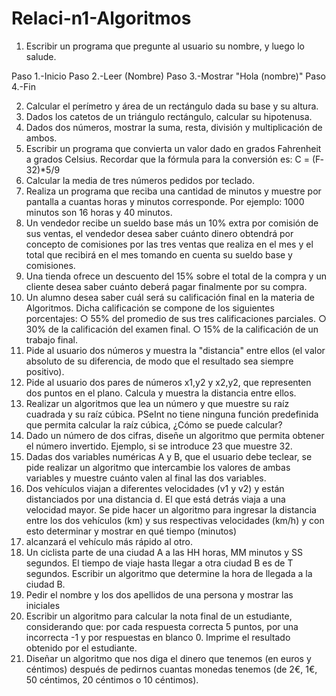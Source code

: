 # Relaci-n1-Algoritmos
1. Escribir un programa que pregunte al usuario su nombre, y luego lo salude.

Paso 1.-Inicio
Paso 2.-Leer (Nombre)
Paso 3.-Mostrar "Hola (nombre)"
Paso 4.-Fin

2. Calcular el perímetro y área de un rectángulo dada su base y su altura.
3. Dados los catetos de un triángulo rectángulo, calcular su hipotenusa.
4. Dados dos números, mostrar la suma, resta, división y multiplicación de ambos.
5. Escribir un programa que convierta un valor dado en grados Fahrenheit a grados Celsius. Recordar que
la fórmula para la conversión es: C = (F‐32)*5/9
6. Calcular la media de tres números pedidos por teclado.
7. Realiza un programa que reciba una cantidad de minutos y muestre por pantalla a cuantas horas y
minutos corresponde. Por ejemplo: 1000 minutos son 16 horas y 40 minutos.
8. Un vendedor recibe un sueldo base más un 10% extra por comisión de sus ventas, el vendedor desea
saber cuánto dinero obtendrá por concepto de comisiones por las tres ventas que realiza en el mes y
el total que recibirá en el mes tomando en cuenta su sueldo base y comisiones.
9. Una tienda ofrece un descuento del 15% sobre el total de la compra y un cliente desea saber cuánto
deberá pagar finalmente por su compra.
10. Un alumno desea saber cuál será su calificación final en la materia de Algoritmos. Dicha calificación se
compone de los siguientes porcentajes:
○ 55% del promedio de sus tres calificaciones parciales.
○ 30% de la calificación del examen final.
○ 15% de la calificación de un trabajo final.
11. Pide al usuario dos números y muestra la "distancia" entre ellos (el valor absoluto de su diferencia, de
modo que el resultado sea siempre positivo).
12. Pide al usuario dos pares de números x1,y2 y x2,y2, que representen dos puntos en el plano. Calcula y
muestra la distancia entre ellos.
13. Realizar un algoritmos que lea un número y que muestre su raíz cuadrada y su raíz cúbica. PSeInt no
tiene ninguna función predefinida que permita calcular la raíz cúbica, ¿Cómo se puede calcular?
14. Dado un número de dos cifras, diseñe un algoritmo que permita obtener el número invertido.
Ejemplo, si se introduce 23 que muestre 32.
15. Dadas dos variables numéricas A y B, que el usuario debe teclear, se pide realizar un algoritmo que
intercambie los valores de ambas variables y muestre cuánto valen al final las dos variables.
16. Dos vehículos viajan a diferentes velocidades (v1 y v2) y están distanciados por una distancia d. El que
está detrás viaja a una velocidad mayor. Se pide hacer un algoritmo para ingresar la distancia entre los
dos vehículos (km) y sus respectivas velocidades (km/h) y con esto determinar y mostrar en qué
tiempo (minutos)
17. alcanzará el vehículo más rápido al otro.
18. Un ciclista parte de una ciudad A a las HH horas, MM minutos y SS segundos. El tiempo de viaje hasta
llegar a otra ciudad B es de T segundos. Escribir un algoritmo que determine la hora de llegada a la
ciudad B.
19. Pedir el nombre y los dos apellidos de una persona y mostrar las iniciales
20. Escribir un algoritmo para calcular la nota final de un estudiante, considerando que: por cada
respuesta correcta 5 puntos, por una incorrecta -1 y por respuestas en blanco 0. Imprime el resultado
obtenido por el estudiante.
21. Diseñar un algoritmo que nos diga el dinero que tenemos (en euros y céntimos) después de pedirnos
cuantas monedas tenemos (de 2€, 1€, 50 céntimos, 20 céntimos o 10 céntimos).
